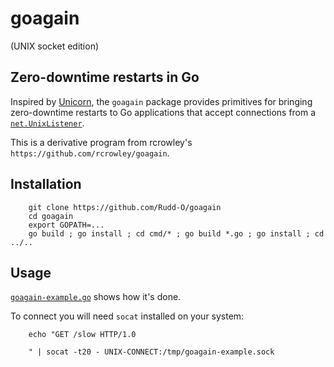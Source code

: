 goagain
=======

(UNIX socket edition)

Zero-downtime restarts in Go
----------------------------

Inspired by [Unicorn](http://unicorn.bogomips.org/), the `goagain` package provides primitives for bringing zero-downtime restarts to Go applications that accept connections from a [`net.UnixListener`](http://golang.org/pkg/net/#UnixListener).

This is a derivative program from rcrowley's `https://github.com/rcrowley/goagain`.

Installation
------------

        git clone https://github.com/Rudd-O/goagain
        cd goagain
        export GOPATH=...
        go build ; go install ; cd cmd/* ; go build *.go ; go install ; cd ../..

Usage
-----

[`goagain-example.go`](https://github.com/Rudd-O/goagain/blob/master/cmd/goagain-example/goagain-example.go) shows how it's done.

To connect you will need `socat` installed on your system:

        echo "GET /slow HTTP/1.0
        
        " | socat -t20 - UNIX-CONNECT:/tmp/goagain-example.sock
